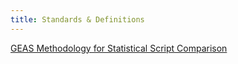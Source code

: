 ```yaml
---
title: Standards & Definitions
---
```


[GEAS Methodology for Statistical Script Comparison](/standards/GEAS%20Methodology%20for%20Statistical%20Script%20Comparison.pdf)
